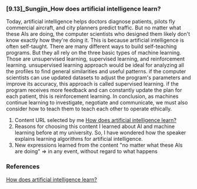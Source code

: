 ### [9.13]_Sungjin_How does artificial intelligence learn?

Today, artificial intelligence helps doctors diagnose patients, pilots fly commercial aircraft, and city planners predict traffic. But no matter what these AIs are doing, the computer scientists who designed them likely don't know exactly how they're doing it. This is because artificial intelligence is often self-taught.
There are many different ways to build self-teaching programs. But they all rely on the three basic types of machine learning. Those are unsupervised learning, supervised learning, and reinforcement learning. unsupervised learning approach would be ideal for analyzing all the profiles to find general similarities and useful patterns. if the computer scientists can use updated datasets to adjust the program's parameters and improve its accuracy, this approach is called supervised learning. if the program receives more feedback and can constantly update the plan for each patient, this is reinforcement learning.
In conclusion, as machines continue learning to investigate, negotiate and communicate, we must also consider how to teach them to teach each other to operate ethically.

1. Content URL selected by me
[How does artificial intelligence learn?](https://www.ted.com/talks/briana_brownell_how_does_artificial_intelligence_learn)
2. Reasons for choosing this content
I learned about AI and machine learning before at my university. So, I have wondered how the speaker explains learning algorithms for artificial intelligence.
3. New expressions learned from the content
"no matter what these AIs are doing"
=> in any event, without regard to what happens

### References
[How does artificial intelligence learn?](https://www.ted.com/talks/briana_brownell_how_does_artificial_intelligence_learn)
